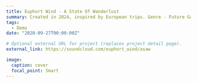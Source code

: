 ```yaml
---
title: Euphort Wind - A State Of Wanderlust
summary: Created in 2024, inspired by European trips. Genre - Future Garage, Electronic. 
tags:
  - Demo
date: "2020-09-27T00:00:00Z"

# Optional external URL for project (replaces project detail page).
external_link: https://soundcloud.com/euphort_wind/asaw

image:
  caption: cover
  focal_point: Smart
---
```

